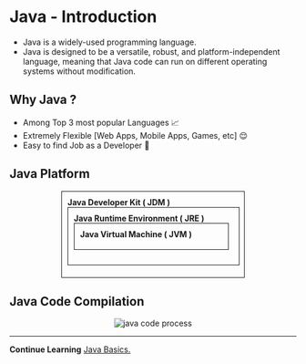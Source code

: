 # Java - Introduction

- Java is a widely-used programming language.
- Java is designed to be a versatile, robust, and platform-independent language, meaning that Java code can run on different operating systems without modification.

## Why Java ?

- Among Top 3 most popular Languages 📈
- Extremely Flexible [Web Apps, Mobile Apps, Games, etc] 😌
- Easy to find Job as a Developer 💸

## Java Platform

<div style="display: flex; justify-content: center">
  <div style="width: 300px; padding: 10px; height: 130px; border: 1px solid">
    <strong>Java Developer Kit ( JDM )</strong>
    <div style="width: 280px; padding: 10px; height: 80px; border: 1px solid">
      <strong>Java Runtime Environment ( JRE )</strong>
      <div style="width: 250px; padding: 10px; height: 25px; border: 1px solid">
        <strong>Java Virtual Machine ( JVM )</strong>
      </div>
    </div>
  </div>
</div>

## Java Code Compilation

<div style="display: flex; justify-content: center">
  <img alt="java code process"
    src="https://techvidvan.com/tutorials/wp-content/uploads/sites/2/2020/06/Java-Virtual-Machine-normal-image.jpg" />
</div>

<hr>

**Continue Learning** [Java Basics.](./java-basics.md)
